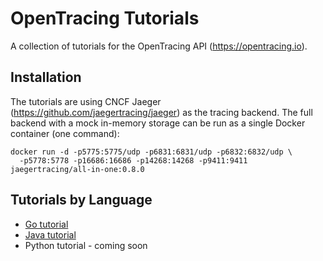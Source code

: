 # OpenTracing Tutorials

A collection of tutorials for the OpenTracing API (https://opentracing.io).

## Installation

The tutorials are using CNCF Jaeger (https://github.com/jaegertracing/jaeger) as the tracing backend.
The full backend with a mock in-memory storage can be run as a single Docker container (one command):

```
docker run -d -p5775:5775/udp -p6831:6831/udp -p6832:6832/udp \
  -p5778:5778 -p16686:16686 -p14268:14268 -p9411:9411 jaegertracing/all-in-one:0.8.0
```

## Tutorials by Language

  * [Go tutorial](./go/)
  * [Java tutorial](./java)
  * Python tutorial - coming soon
